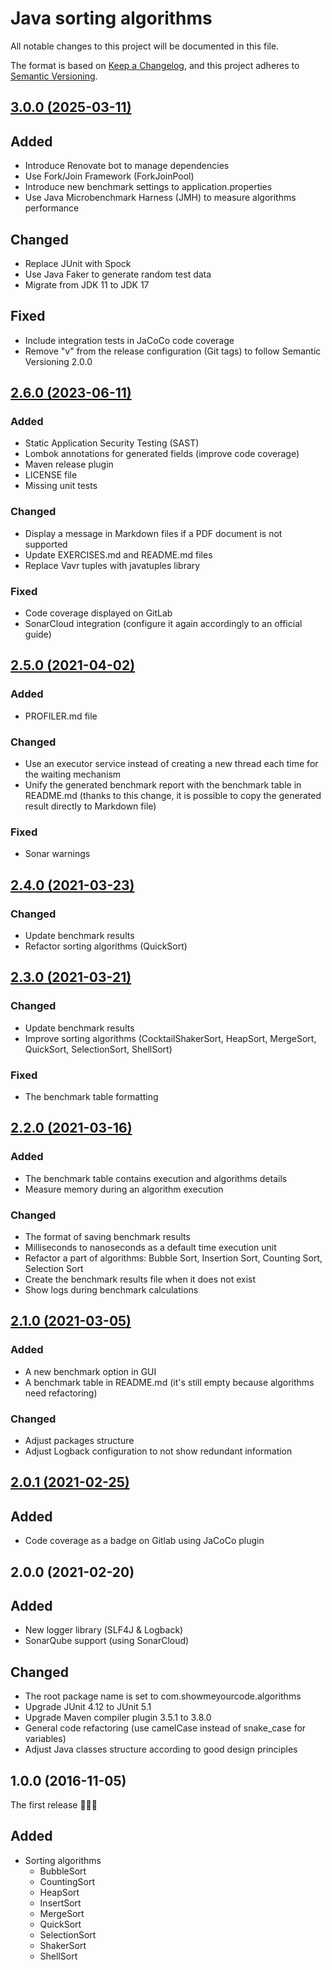 # Java sorting algorithms

All notable changes to this project will be documented in this file.

The format is based on [Keep a Changelog](https://keepachangelog.com/en/1.1.0/), and this project adheres to [Semantic Versioning](https://semver.org/spec/v2.0.0.html).

## [3.0.0 (2025-03-11)](https://gitlab.com/ShowMeYourCodeYouTube/java-sorting-algorithms/-/compare/v2.6.0...3.0.0)

## Added

- Introduce Renovate bot to manage dependencies
- Use Fork/Join Framework (ForkJoinPool)
- Introduce new benchmark settings to application.properties
- Use Java Microbenchmark Harness (JMH) to measure algorithms performance

## Changed

- Replace JUnit with Spock
- Use Java Faker to generate random test data
- Migrate from JDK 11 to JDK 17

## Fixed

- Include integration tests in JaCoCo code coverage
- Remove "v" from the release configuration (Git tags) to follow Semantic Versioning 2.0.0

## [2.6.0 (2023-06-11)](https://gitlab.com/ShowMeYourCodeYouTube/java-sorting-algorithms/-/compare/java-sorting-2.5.0...java-sorting-2.6.0)

### Added

- Static Application Security Testing (SAST)
- Lombok annotations for generated fields (improve code coverage)
- Maven release plugin
- LICENSE file
- Missing unit tests

### Changed

- Display a message in Markdown files if a PDF document is not supported
- Update EXERCISES.md and README.md files
- Replace Vavr tuples with javatuples library

### Fixed

- Code coverage displayed on GitLab
- SonarCloud integration (configure it again accordingly to an official guide)

## [2.5.0 (2021-04-02)](https://gitlab.com/ShowMeYourCodeYouTube/java-sorting-algorithms/-/compare/java-sorting-2.4.0...java-sorting-2.5.0)

### Added

- PROFILER.md file

### Changed

- Use an executor service instead of creating a new thread each time for the waiting mechanism
- Unify the generated benchmark report with the benchmark table in README.md (thanks to this change, it is possible to copy the generated result directly to Markdown file)

### Fixed

- Sonar warnings

## [2.4.0 (2021-03-23)](https://gitlab.com/ShowMeYourCodeYouTube/java-sorting-algorithms/-/compare/java-sorting-2.3.0...java-sorting-2.4.0)

### Changed

- Update benchmark results
- Refactor sorting algorithms (QuickSort)

## [2.3.0 (2021-03-21)](https://gitlab.com/ShowMeYourCodeYouTube/java-sorting-algorithms/-/compare/java-sorting-2.2.0...java-sorting-2.3.0)

### Changed

- Update benchmark results
- Improve sorting algorithms (CocktailShakerSort, HeapSort, MergeSort, QuickSort, SelectionSort, ShellSort)

### Fixed

- The benchmark table formatting

## [2.2.0 (2021-03-16)](https://gitlab.com/ShowMeYourCodeYouTube/java-sorting-algorithms/-/compare/java-sorting-2.1.0...java-sorting-2.2.0)

### Added

- The benchmark table contains execution and algorithms details
- Measure memory during an algorithm execution

### Changed

- The format of saving benchmark results
- Milliseconds to nanoseconds as a default time execution unit
- Refactor a part of algorithms: Bubble Sort, Insertion Sort, Counting Sort, Selection Sort
- Create the benchmark results file when it does not exist
- Show logs during benchmark calculations

## [2.1.0 (2021-03-05)](https://gitlab.com/ShowMeYourCodeYouTube/java-sorting-algorithms/-/compare/java-sorting-2.0.1...java-sorting-2.1.0)

### Added

- A new benchmark option in GUI
- A benchmark table in README.md (it's still empty because algorithms need refactoring)

### Changed

- Adjust packages structure
- Adjust Logback configuration to not show redundant information

## [2.0.1 (2021-02-25)](https://gitlab.com/ShowMeYourCodeYouTube/java-sorting-algorithms/-/compare/java-sorting-2.0.0...java-sorting-2.0.1)

## Added

- Code coverage as a badge on Gitlab using JaCoCo plugin

## 2.0.0 (2021-02-20)

## Added

- New logger library (SLF4J & Logback)
- SonarQube support (using SonarCloud)

## Changed

- The root package name is set to com.showmeyourcode.algorithms
- Upgrade JUnit 4.12 to JUnit 5.1
- Upgrade Maven compiler plugin 3.5.1 to 3.8.0
- General code refactoring (use camelCase instead of snake_case for variables)
- Adjust Java classes structure according to good design principles

## 1.0.0 (2016-11-05)

The first release 🎉🎉🎉

## Added

- Sorting algorithms
  - BubbleSort
  - CountingSort
  - HeapSort
  - InsertSort
  - MergeSort
  - QuickSort
  - SelectionSort
  - ShakerSort
  - ShellSort
